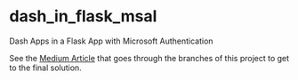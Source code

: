 # dash_in_flask_msal
Dash Apps in a Flask App with Microsoft Authentication

See the [Medium Article](https://medium.com/p/44b734f74532) that goes through the branches of this project to get to the final solution.
